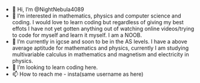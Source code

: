 - 👋 Hi, I’m @NightNebula4089
- 👀 I’m interested in mathematics, physics and computer science and coding. I would love to learn coding but regardless of giving my best effots I have not yet gotten anything out of watching online videos/trying to code for myself and learn it myself. I am a NOOB.
- 🌱 I’m currently in igcse and soon to be in the AS levels. I have a above average aptitude for mathematics and physics, currently I am studying multivariable calculus in mathematics and magnetism and electricity in physics.
- 💞️ I’m looking to learn coding here.
- 📫 How to reach me - insta(same username as here)

<!---
NightNebula4089/NightNebula4089 is a ✨ special ✨ repository because its `README.md` (this file) appears on your GitHub profile.
You can click the Preview link to take a look at your changes.
--->
